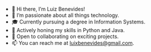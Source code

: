 - 👋 Hi there, I’m Luiz Benevides!
- 👀 I’m passionate about all things technology.
- 🎓 Currently pursuing a degree in Information Systems.
- 🌱 Actively honing my skills in Python and Java.
- 💼 Open to collaborating on exciting projects.
- 📫 You can reach me at luixbenevides@gmail.com.

<!---
BenevidesLuiz/BenevidesLuiz is a ✨ special ✨ repository because its `README.md` (this file) appears on your GitHub profile.
You can click the Preview link to take a look at your changes.
--->

